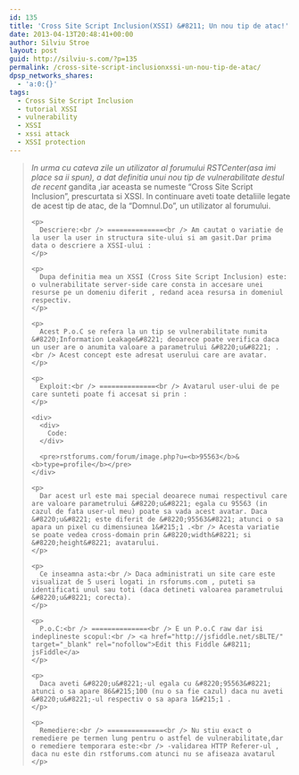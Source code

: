 ```yaml
---
id: 135
title: 'Cross Site Script Inclusion(XSSI) &#8211; Un nou tip de atac!'
date: 2013-04-13T20:48:41+00:00
author: Silviu Stroe
layout: post
guid: http://silviu-s.com/?p=135
permalink: /cross-site-script-inclusionxssi-un-nou-tip-de-atac/
dpsp_networks_shares:
  - 'a:0:{}'
tags:
  - Cross Site Script Inclusion
  - tutorial XSSI
  - vulnerability
  - XSSI
  - xssi attack
  - XSSI protection
---
```

<div id="post_message_438158">
  <blockquote>
    <p>
      <em>In urma cu cateva zile un utilizator al forumului RSTCenter(asa imi place sa ii spun), a dat definitia unui nou tip de vulnerabilitate destul de recent </em>gandita ,iar aceasta se numeste &#8220;Cross Site Script Inclusion&#8221;, prescurtata si XSSI. In continuare aveti toate detaliile legate de acest tip de atac, de la &#8220;Domnul.Do&#8221;, un utilizator al forumului.
    </p>
    
    <p>
      Descriere:<br /> ==============<br /> Am cautat o variatie de la user la user in structura site-ului si am gasit.Dar prima data o descriere a XSSI-ului :
    </p>
    
    <p>
      Dupa definitia mea un XSSI (Cross Site Script Inclusion) este: o vulnerabilitate server-side care consta in accesare unei resurse pe un domeniu diferit , redand acea resursa in domeniul respectiv.
    </p>
    
    <p>
      Acest P.o.C se refera la un tip se vulnerabilitate numita &#8220;Information Leakage&#8221; deoarece poate verifica daca un user are o anumita valoare a parametrului &#8220;u&#8221; .<br /> Acest concept este adresat userului care are avatar.
    </p>
    
    <p>
      Exploit:<br /> ==============<br /> Avatarul user-ului de pe care sunteti poate fi accesat si prin :
    </p>
    
    <div>
      <div>
        Code:
      </div>
      
      <pre>rstforums.com/forum/image.php?u=<b>95563</b>&<b>type=profile</b></pre>
    </div>
    
    <p>
      Dar acest url este mai special deoarece numai respectivul care are valoare parametrului &#8220;u&#8221; egala cu 95563 (in cazul de fata user-ul meu) poate sa vada acest avatar. Daca &#8220;u&#8221; este diferit de &#8220;95563&#8221; atunci o sa apara un pixel cu dimensiunea 1&#215;1 .<br /> Acesta variatie se poate vedea cross-domain prin &#8220;width&#8221; si &#8220;height&#8221; avatarului.
    </p>
    
    <p>
      Ce inseamna asta:<br /> Daca administrati un site care este visualizat de 5 useri logati in rsforums.com , puteti sa identificati unul sau toti (daca detineti valoarea parametrului &#8220;u&#8221; corecta).
    </p>
    
    <p>
      P.o.C:<br /> ==============<br /> E un P.o.C raw dar isi indeplineste scopul:<br /> <a href="http://jsfiddle.net/sBLTE/" target="_blank" rel="nofollow">Edit this Fiddle &#8211; jsFiddle</a>
    </p>
    
    <p>
      Daca aveti &#8220;u&#8221;-ul egala cu &#8220;95563&#8221; atunci o sa apare 86&#215;100 (nu o sa fie cazul) daca nu aveti &#8220;u&#8221;-ul respectiv o sa apara 1&#215;1 .
    </p>
    
    <p>
      Remediere:<br /> ==============<br /> Nu stiu exact o remediere pe termen lung pentru o astfel de vulnerabilitate,dar o remediere temporara este:<br /> -validarea HTTP Referer-ul , daca nu este din rstforums.com atunci nu se afiseaza avatarul
    </p>
  </blockquote>
</div>